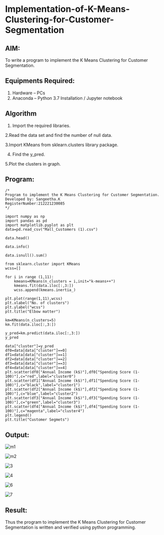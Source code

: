 # Implementation-of-K-Means-Clustering-for-Customer-Segmentation

## AIM:
To write a program to implement the K Means Clustering for Customer Segmentation.

## Equipments Required:
1. Hardware – PCs
2. Anaconda – Python 3.7 Installation / Jupyter notebook

## Algorithm
1. Import the required libraries.

2.Read the data set and find the number of null data.

3.Import KMeans from sklearn.clusters library package.

4. Find the y_pred.

5.Plot the clusters in graph.

## Program:
```
/*
Program to implement the K Means Clustering for Customer Segmentation.
Developed by: Sangeetha.K
RegisterNumber:212221230085  
*/
```
```
import numpy as np
import pandas as pd
import matplotlib.pyplot as plt
data=pd.read_csv("Mall_Customers (1).csv")

data.head()

data.info()

data.isnull().sum()

from sklearn.cluster import KMeans
wcss=[]

for i in range (1,11):
    kmeans=KMeans(n_clusters = i,init="k-means++")
    kmeans.fit(data.iloc[:,3:])
    wcss.append(kmeans.inertia_)

plt.plot(range(1,11),wcss)
plt.xlabel("No. of clusters")
plt.ylabel("wcss")
plt.title("Elbow matter")

km=KMeans(n_clusters=5)
km.fit(data.iloc[:,3:])

y_pred=km.predict(data.iloc[:,3:])
y_pred

data["cluster"]=y_pred
df0=data[data["cluster"]==0]
df1=data[data["cluster"]==1]
df2=data[data["cluster"]==2]
df3=data[data["cluster"]==3]
df4=data[data["cluster"]==4]
plt.scatter(df0["Annual Income (k$)"],df0["Spending Score (1-100)"],c="red",label="cluster0")
plt.scatter(df1["Annual Income (k$)"],df1["Spending Score (1-100)"],c="black",label="cluster1")
plt.scatter(df2["Annual Income (k$)"],df2["Spending Score (1-100)"],c="blue",label="cluster2")
plt.scatter(df3["Annual Income (k$)"],df3["Spending Score (1-100)"],c="green",label="cluster3")
plt.scatter(df4["Annual Income (k$)"],df4["Spending Score (1-100)"],c="magenta",label="cluster4")
plt.legend()
plt.title("Customer Segmets")
```

## Output:


![m1](https://user-images.githubusercontent.com/93992063/204021456-aee19b1c-ad67-43ae-8dda-b8d18dc8d708.png)

![m2](https://user-images.githubusercontent.com/93992063/204021469-213b7377-59d4-4c1a-9965-504a11f768f6.png)

![3](https://user-images.githubusercontent.com/93992063/204021549-a4b060e9-e485-4b0e-9d35-0a870771b880.png)

![4](https://user-images.githubusercontent.com/93992063/204021561-c09a1097-5cc0-4423-8cb8-4d82a0ad2de6.png)


![6](https://user-images.githubusercontent.com/93992063/204021649-861bc79b-a125-4ee9-8874-f6f59ddee502.png)


![7](https://user-images.githubusercontent.com/93992063/204021624-a3bfb0d8-3a16-4537-a558-51b9cd9672e8.png)

## Result:
Thus the program to implement the K Means Clustering for Customer Segmentation is written and verified using python programming.
